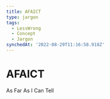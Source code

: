 ```yaml
---
title: AFAICT
type: jargon
tags:
  - LessWrong
  - Concept
  - Jargon
synchedAt: '2022-08-29T11:16:58.918Z'
---
```

# AFAICT

 As Far As I Can Tell